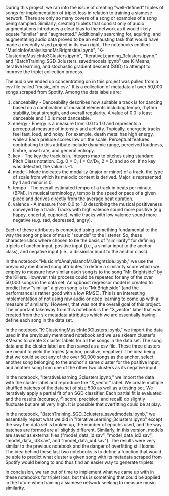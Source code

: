 
During this project, we ran into the issue of creating "well-defined" triples of songs for implementation of triplet loss in relation to training a siamese network. There are only so many covers of a song or examples of a song being sampled. Similarly, creating triplets that consist only of audio augmentations introduces a clear bias to the network as it would likely equate "similar" and "augmented." Additionally searching for, aquiring, and augmentating audio data proved to be an exhausting task that would have made a decently sized project in its own right. The notebooks entitled "MusicInfoAnalysisandMr.Brightside.ipynb", "K-ClusteringMusicInfo3Clusters.ipynb", "IterativeLearning_3clusters.ipynb," and "BatchTraining_SGD_3clusters_savedmodels.ipynb" use K-Means, iterative learning, and stochastic gradient descent (SGD) to attempt to improve the triplet collection process. 

The audio we ended up concentrating on in this project was pulled from a csv file called "music_info.csv." It is a collection of metadata of over 50,000 songs scraped from Spotify. Among the data labels are: 

1. danceability - Danceability describes how suitable a track is for dancing based on a combination of musical elements including tempo, rhythm stability, beat strength, and overall regularity. A value of 0.0 is least danceable and 1.0 is most danceable.
2. energy - Energy is a measure from 0.0 to 1.0 and represents a perceptual measure of intensity and activity. Typically, energetic tracks feel fast, loud, and noisy. For example, death metal has high energy, while a Bach prelude scores low on the scale. Perceptual features contributing to this attribute include dynamic range, perceived loudness, timbre, onset rate, and general entropy.
3. key - The key the track is in. Integers map to pitches using standard Pitch Class notation. E.g. 0 = C, 1 = C♯/D♭, 2 = D, and so on. If no key was detected, the value is -1.
4. mode - Mode indicates the modality (major or minor) of a track, the type of scale from which its melodic content is derived. Major is represented by 1 and minor is 0.
5. tempo - The overall estimated tempo of a track in beats per minute (BPM). In musical terminology, tempo is the speed or pace of a given piece and derives directly from the average beat duration.
6. valence - A measure from 0.0 to 1.0 describing the musical positiveness conveyed by a track. Tracks with high valence sound more positive (e.g. happy, cheerful, euphoric), while tracks with low valence sound more negative (e.g. sad, depressed, angry).

Each of these attributes is computed using something fundamental to the way the song or piece of music "sounds" to the listener. So, these characterisitics where chosen to be the basis of "similiarity" for defining triplets of anchor input, positive input (i.e., a similar input to the anchor class), and negative input (i.e., a dissimilar input to the anchor class). 

In the notebook "MusicInfoAnalysisandMr.Brightside.ipynb," we use the previously mentioned song attributes to define a similarity score which we employ to measure how similar each song is to the song "Mr. Brightside" by the Killers. However, this process could be repeated for any of the over 50,000 songs in the data set. An xgboost regressor model is created to predict how "similiar" a given song is to "Mr.Brightside" (and the performance is rather good with a low RMSE). This is an interesting implementation of not using raw audio or deep learning to come up with a measure of similarity. However, that was not the overall goal of this project. The important takeaway from this notebook is the "X_vector" label that was created from the six metadata attributes which we are essentially having define each song in the data set. 

In the notebook "K-ClusteringMusicInfo3Clusters.ipynb," we import the data used in the previously mentioned notebook and we use sklearn.cluster's KMeans to create 3 cluster labels for all the songs in the data set. The song data and the cluster label are then saved as a csv file. These three clusters are meant to yield the triples (anchor, positive, negative). The idea being that we could select any of the over 50,000 songs as the anchor, select another song belonging to the anchor's same cluster for the positive input, and another song from one of the other two clusters as its negative input. 

In the notebook, "IterativeLearning_3clusters.ipynb," we import the data with the cluster label and reproduce the "X_vector" label. We create multiple shuffled batches of the data set of size 500 as well as a testing set. We iteratively apply a partial fit of an SGD classifier. Each partial fit is evaluated and the results (accuracy, f1 score, precision, and recall) do slightly fluctuate but are all very high. It is possible that overfitting could be at play. 

In the notebook, "BatchTraining_SGD_3clusters_savedmodels.ipynb," we essentially repeat what we did in "IterativeLearning_3clusters.ipynb" except the way the data set is broken up, the number of epochs used, and the way batches are formed are all slightly different. Similarly, in this version, models are saved as external files ("model_data_id.sav", "model_data_id2.sav", "model_data_id3.sav", and "model_data_id4.sav"). The results were very similar to the previous notebook and the danger of overfitting still looms. The idea behind these last two notebooks is to define a function that would be able to predict what cluster a given song with its metadata scraped from Spotify would belong to and thus find an easier way to generate triplets. 

In conclusion, we ran out of time to implement what we came up with in these notebooks for triplet loss, but this is something that could be applied in the future when training a siamese network seeking to measure music similarity.  